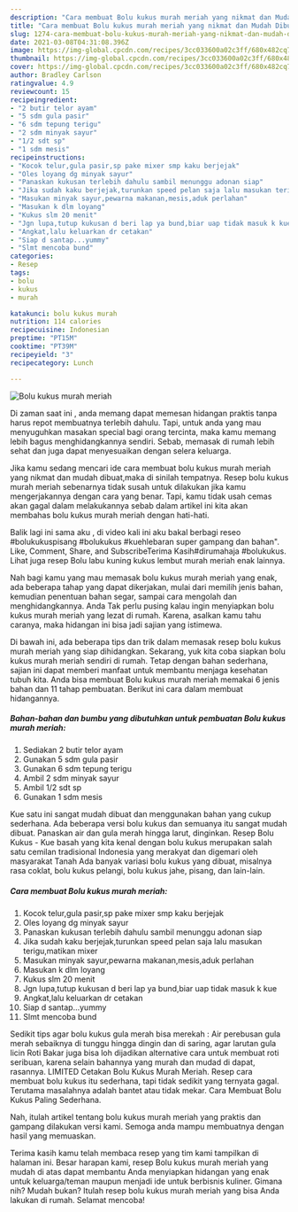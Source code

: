 ```yaml
---
description: "Cara membuat Bolu kukus murah meriah yang nikmat dan Mudah Dibuat"
title: "Cara membuat Bolu kukus murah meriah yang nikmat dan Mudah Dibuat"
slug: 1274-cara-membuat-bolu-kukus-murah-meriah-yang-nikmat-dan-mudah-dibuat
date: 2021-03-08T04:31:08.396Z
image: https://img-global.cpcdn.com/recipes/3cc033600a02c3ff/680x482cq70/bolu-kukus-murah-meriah-foto-resep-utama.jpg
thumbnail: https://img-global.cpcdn.com/recipes/3cc033600a02c3ff/680x482cq70/bolu-kukus-murah-meriah-foto-resep-utama.jpg
cover: https://img-global.cpcdn.com/recipes/3cc033600a02c3ff/680x482cq70/bolu-kukus-murah-meriah-foto-resep-utama.jpg
author: Bradley Carlson
ratingvalue: 4.9
reviewcount: 15
recipeingredient:
- "2 butir telor ayam"
- "5 sdm gula pasir"
- "6 sdm tepung terigu"
- "2 sdm minyak sayur"
- "1/2 sdt sp"
- "1 sdm mesis"
recipeinstructions:
- "Kocok telur,gula pasir,sp pake mixer smp kaku berjejak"
- "Oles loyang dg minyak sayur"
- "Panaskan kukusan terlebih dahulu sambil menunggu adonan siap"
- "Jika sudah kaku berjejak,turunkan speed pelan saja lalu masukan terigu,matikan mixer"
- "Masukan minyak sayur,pewarna makanan,mesis,aduk perlahan"
- "Masukan k dlm loyang"
- "Kukus slm 20 menit"
- "Jgn lupa,tutup kukusan d beri lap ya bund,biar uap tidak masuk k kue"
- "Angkat,lalu keluarkan dr cetakan"
- "Siap d santap...yummy"
- "Slmt mencoba bund"
categories:
- Resep
tags:
- bolu
- kukus
- murah

katakunci: bolu kukus murah 
nutrition: 114 calories
recipecuisine: Indonesian
preptime: "PT15M"
cooktime: "PT39M"
recipeyield: "3"
recipecategory: Lunch

---
```



![Bolu kukus murah meriah](https://img-global.cpcdn.com/recipes/3cc033600a02c3ff/680x482cq70/bolu-kukus-murah-meriah-foto-resep-utama.jpg)

Di zaman  saat ini , anda memang dapat memesan hidangan praktis tanpa harus repot membuatnya terlebih dahulu. Tapi, untuk anda yang mau menyuguhkan masakan special bagi orang tercinta, maka kamu memang lebih bagus menghidangkannya sendiri. Sebab, memasak di rumah lebih sehat dan juga dapat menyesuaikan dengan selera keluarga.

Jika kamu sedang mencari ide cara membuat bolu kukus murah meriah yang nikmat dan mudah dibuat,maka di sinilah tempatnya. Resep bolu kukus murah meriah  sebenarnya tidak susah untuk dilakukan jika kamu mengerjakannya dengan cara yang benar. Tapi, kamu tidak usah cemas akan gagal dalam melakukannya 
sebab dalam artikel ini kita akan membahas bolu kukus murah meriah dengan hati-hati.  

Balik lagi ini sama aku , di video kali ini aku bakal berbagi reseo #bolukukuspisang #bolukukus #kuehlebaran super gampang dan bahan&#34;. Like, Comment, Share, and SubscribeTerima Kasih#dirumahaja #bolukukus. Lihat juga resep Bolu labu kuning kukus lembut murah meriah enak lainnya.

Nah bagi kamu yang mau memasak bolu kukus murah meriah yang enak, ada beberapa tahap yang dapat dikerjakan, mulai dari memilih jenis bahan, kemudian penentuan bahan segar, sampai cara mengolah dan menghidangkannya. Anda Tak perlu pusing kalau ingin menyiapkan bolu kukus murah meriah yang lezat di rumah. Karena, asalkan kamu  tahu caranya, maka hidangan ini bisa jadi sajian yang istimewa.

Di bawah ini, ada beberapa tips dan trik dalam memasak resep bolu kukus murah meriah yang siap dihidangkan. Sekarang, yuk kita coba siapkan bolu kukus murah meriah sendiri di rumah. Tetap dengan bahan sederhana, sajian ini dapat memberi manfaat untuk membantu menjaga kesehatan tubuh kita. Anda bisa membuat Bolu kukus murah meriah memakai 6 jenis bahan dan 11 tahap pembuatan. Berikut ini cara dalam membuat hidangannya.

<!--inarticleads1-->

##### Bahan-bahan dan bumbu yang dibutuhkan untuk pembuatan Bolu kukus murah meriah:

1. Sediakan 2 butir telor ayam
1. Gunakan 5 sdm gula pasir
1. Gunakan 6 sdm tepung terigu
1. Ambil 2 sdm minyak sayur
1. Ambil 1/2 sdt sp
1. Gunakan 1 sdm mesis


Kue satu ini sangat mudah dibuat dan menggunakan bahan yang cukup sederhana. Ada beberapa versi bolu kukus dan semuanya itu sangat mudah dibuat. Panaskan air dan gula merah hingga larut, dinginkan. Resep Bolu Kukus - Kue basah yang kita kenal dengan bolu kukus merupakan salah satu cemilan tradisional Indonesia yang merakyat dan digemari oleh masyarakat Tanah Ada banyak variasi bolu kukus yang dibuat, misalnya rasa coklat, bolu kukus pelangi, bolu kukus jahe, pisang, dan lain-lain. 

<!--inarticleads2-->

##### Cara membuat Bolu kukus murah meriah:

1. Kocok telur,gula pasir,sp pake mixer smp kaku berjejak
1. Oles loyang dg minyak sayur
1. Panaskan kukusan terlebih dahulu sambil menunggu adonan siap
1. Jika sudah kaku berjejak,turunkan speed pelan saja lalu masukan terigu,matikan mixer
1. Masukan minyak sayur,pewarna makanan,mesis,aduk perlahan
1. Masukan k dlm loyang
1. Kukus slm 20 menit
1. Jgn lupa,tutup kukusan d beri lap ya bund,biar uap tidak masuk k kue
1. Angkat,lalu keluarkan dr cetakan
1. Siap d santap...yummy
1. Slmt mencoba bund


Sedikit tips agar bolu kukus gula merah bisa merekah : Air perebusan gula merah sebaiknya di tunggu hingga dingin dan di saring, agar larutan gula licin Roti Bakar juga bisa loh dijadikan alternative cara untuk membuat roti seribuan, karena selain bahannya yang murah dan mudad di dapat, rasannya. LIMITED Cetakan Bolu Kukus Murah Meriah. Resep cara membuat bolu kukus itu sederhana, tapi tidak sedikit yang ternyata gagal. Terutama masalahnya adalah bantet atau tidak mekar. Cara Membuat Bolu Kukus Paling Sederhana. 

Nah, itulah artikel tentang  bolu kukus murah meriah  yang praktis dan gampang dilakukan versi kami. Semoga anda mampu membuatnya dengan hasil yang memuaskan. 

Terima kasih kamu telah membaca resep yang tim kami tampilkan di halaman ini. Besar harapan kami, resep  Bolu kukus murah meriah yang mudah di atas dapat membantu Anda menyiapkan hidangan yang enak untuk keluarga/teman maupun menjadi ide untuk berbisnis kuliner. Gimana nih? Mudah bukan? Itulah resep bolu kukus murah meriah yang bisa Anda lakukan di rumah. Selamat mencoba!

